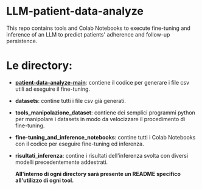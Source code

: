 # LLM-patient-data-analyze
This repo contains tools and Colab Notebooks to execute fine-tuning and inference of an LLM to predict patients' adherence and follow-up persistence.

# Le directory:

- [**patient-data-analyze-main**](./): contiene il codice per generare i file csv utili ad eseguire il fine-tuning.
- **datasets**: contine tutti i file csv già generati.
- **tools_manipolazione_dataset**: contiene dei semplici programmi python per manipolare i datasets in modo da velocizzare il procedimento di fine-tuning.
- **fine-tuning_and_inference_notebooks**: contine tutti i Colab Notebooks con il codice per eseguire fine-tuning ed inferenza.
- **risultati_inferenza**: contine i risultati dell'inferenza svolta con diversi modelli precedentemente addestrati.

  **All'interno di ogni directory sarà presente un README specifico all'utilizzo di ogni tool.**


